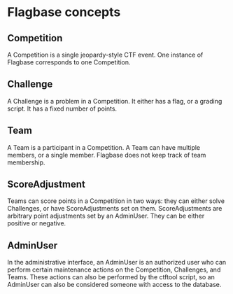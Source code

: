 # Flagbase concepts
## Competition
A Competition is a single jeopardy-style CTF event. One instance of Flagbase
corresponds to one Competition.

## Challenge
A Challenge is a problem in a Competition. It either has a flag, or a grading
script. It has a fixed number of points.

## Team
A Team is a participant in a Competition. A Team can have multiple members, or
a single member. Flagbase does not keep track of team membership.

## ScoreAdjustment
Teams can score points in a Competition in two ways: they can either solve
Challenges, or have ScoreAdjustments set on them. ScoreAdjustments are
arbitrary point adjustments set by an AdminUser. They can be either positive or
negative.

## AdminUser
In the administrative interface, an AdminUser is an authorized user who can
perform certain maintenance actions on the Competition, Challenges, and Teams.
These actions can also be performed by the ctftool script, so an AdminUser can
also be considered someone with access to the database.
